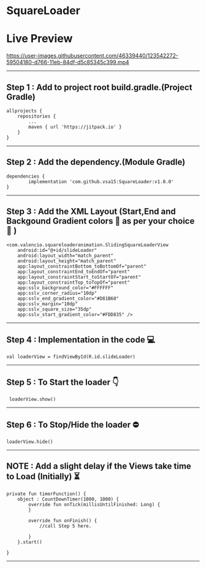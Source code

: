 # SquareLoader
# Live Preview
https://user-images.githubusercontent.com/46339440/123542272-59504180-d766-11eb-84df-d5c85345c399.mp4

----------
Step 1 : Add to project root build.gradle.(Project Gradle)
----------
	allprojects {
		repositories {
			...
			maven { url 'https://jitpack.io' } 
		}
	}
----------
Step 2 : Add the dependency.(Module Gradle)
----------
	dependencies {
	        implementation 'com.github.vsa15:SquareLoader:v1.0.0'
	}

----------
Step 3 : Add the XML Layout (Start,End and Backgound Gradient colors :red_circle: as per your choice :metal: )
----------
	<com.valencio.squareloaderanimation.SlidingSquareLoaderView
        android:id="@+id/slideLoader"
        android:layout_width="match_parent"
        android:layout_height="match_parent"
        app:layout_constraintBottom_toBottomOf="parent"
        app:layout_constraintEnd_toEndOf="parent"
        app:layout_constraintStart_toStartOf="parent"
        app:layout_constraintTop_toTopOf="parent"
        app:sslv_background_color="#FFFFFF"
        app:sslv_corner_radius="10dp"
        app:sslv_end_gradient_color="#D81B60"
        app:sslv_margin="10dp"
        app:sslv_square_size="35dp"
        app:sslv_start_gradient_color="#FDD835" />

----------
Step 4 : Implementation in the code 💻
----------
	val loaderView = findViewById(R.id.slideLoader)
----------
Step 5 : To Start the loader 👇
----------
	 loaderView.show()
----------
Step 6 : To Stop/Hide the loader ⛔
----------
	loaderView.hide()
----------
NOTE : Add a slight delay if the Views take time to Load (Initially) ⏳
----------
	private fun timerFunction() {
        object : CountDownTimer(1000, 1000) {
            override fun onTick(millisUntilFinished: Long) {
            }

            override fun onFinish() {
                //call Step 5 here.
                
            }
        }.start()

    }
----------
